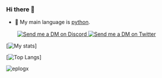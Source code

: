 ### Hi there 👋
- 🏫 My main language is [python](https://python.org).
<p>ㅤㅤ
  <a href="https://discord.com/users/507911095734763521" target="_blank">
    <img src="https://img.shields.io/badge/-Discord-5865F2?style=for-the-badge&logo=discord&logoColor=white" alt="Send me a DM on Discord">
  </a>
  <a href="https://www.twitter.com/eplogx/" target="_blank">
    <img src="https://img.shields.io/badge/-Twitter-9cf?style=for-the-badge&logo=Twitter&logoColor=white" alt="Send me a DM on Twitter">
  </a>
</p>


[![My stats](https://github-readme-stats.vercel.app/api?username=EPLOGx&theme=algolia&show_icons=true)]

[![Top Langs](https://github-readme-stats.vercel.app/api/top-langs/?username=EPLOGx&theme=algolia&show_icons=true)]

<p><img src="https://komarev.com/ghpvc/?username=eplogx&style=for-the-badge&color=36c7fc" alt=eplogx></p>
